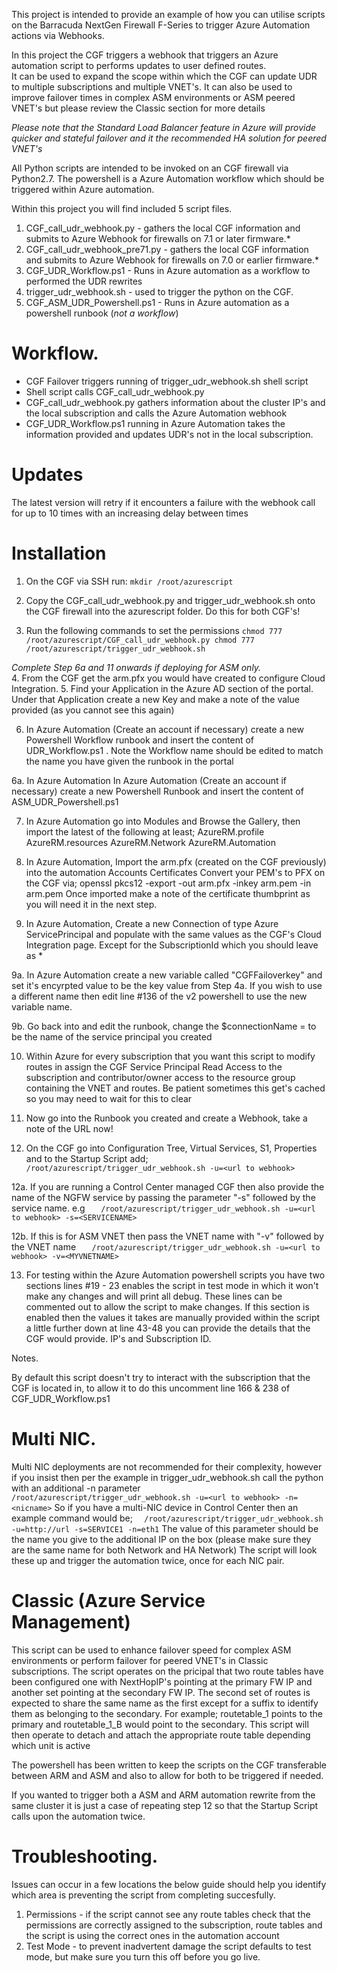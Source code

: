 This project is intended to provide an example of how you can utilise scripts on the Barracuda NextGen Firewall F-Series to trigger Azure
Automation actions via Webhooks. 

In this project the CGF triggers a webhook that triggers an Azure automation script to performs updates to user defined routes.  
It can be used to expand the scope within which the CGF can update UDR to multiple subscriptions and multiple VNET's. It can also be used to improve failover times in complex ASM environments or ASM peered VNET's but please review the Classic section for more details

*Please note that the Standard Load Balancer feature in Azure will provide quicker and stateful failover and it the recommended HA solution for peered VNET's*

All Python scripts are intended to be invoked on an CGF firewall via Python2.7. 
The powershell is a Azure Automation workflow which should be triggered within Azure automation.

Within this project you will find included 5 script files. 

1. CGF_call_udr_webhook.py - gathers the local CGF information and submits to Azure Webhook for firewalls on 7.1 or later firmware.*
1. CGF_call_udr_webhook_pre71.py - gathers the local CGF information and submits to Azure Webhook for firewalls on 7.0 or earlier firmware.*
2. CGF_UDR_Workflow.ps1  - Runs in Azure automation as a workflow to performed the UDR rewrites
3. trigger_udr_webhook.sh - used to trigger the python on the CGF.
4. CGF_ASM_UDR_Powershell.ps1 - Runs in Azure automation as a powershell runbook (*not a workflow*)

# Workflow.

- CGF Failover triggers running of trigger_udr_webhook.sh shell script
- Shell script calls CGF_call_udr_webhook.py 
- CGF_call_udr_webhook.py  gathers information about the cluster IP's and the local subscription and calls the Azure Automation webhook
- CGF_UDR_Workflow.ps1 running in Azure Automation takes the information provided and updates UDR's not in the local subscription.

# Updates
The latest version will retry if it encounters a failure with the webhook call for up to 10 times with an increasing delay between times


# Installation

1. On the CGF via SSH run: 
	`
	mkdir /root/azurescript
	`

2. Copy the CGF_call_udr_webhook.py and trigger_udr_webhook.sh onto the CGF firewall into the azurescript folder. Do this for both CGF's!

3. Run the following commands to set the permissions
	`
	chmod 777 /root/azurescript/CGF_call_udr_webhook.py
	chmod 777 /root/azurescript/trigger_udr_webhook.sh
	`

*Complete Step 6a and 11 onwards if deploying for ASM only.*	
4. From the CGF get the arm.pfx you would have created to configure Cloud Integration. 
5. Find your Application in the Azure AD section of the portal. Under that Application create a new Key and make a note of the value provided (as you cannot see this again)

6. In Azure Automation (Create an account if necessary) create a new Powershell Workflow runbook and insert the content of UDR_Workflow.ps1 . Note the Workflow name should be edited to match the name you have given the runbook in the portal

6a. In Azure Automation In Azure Automation (Create an account if necessary) create a new Powershell Runbook and insert the content of ASM_UDR_Powershell.ps1

7. In Azure Automation go into Modules and Browse the Gallery, then import the latest of the following at least;
		AzureRM.profile
		AzureRM.resources
		AzureRM.Network
		AzureRM.Automation
8. In Azure Automation, Import the arm.pfx (created on the CGF previously) into the automation Accounts Certificates
	Convert your PEM's to PFX on the CGF via;
	openssl pkcs12 -export -out arm.pfx -inkey arm.pem -in arm.pem 
Once imported make a note of the certificate thumbprint as you will need it in the next step. 

9. In Azure Automation, Create a new Connection of type Azure ServicePrincipal and populate with the same values as the CGF's Cloud Integration page. Except
for the SubscriptionId which you should leave as *

9a. In Azure Automation create a new variable called "CGFFailoverkey" and set it's encyrpted value to be the key value from Step 4a.
If you wish to use a different name then edit line #136 of the v2 powershell to use the new variable name.

9b. Go back into and edit the runbook, change the $connectionName = to be the name of the service principal you created

10. Within Azure for every subscription that you want this script to modify routes in assign the CGF Service Principal Read Access to the subscription and
 contributor/owner access to the resource group containing the VNET and routes. Be patient sometimes this get's cached so you may need to wait for this to clear

11. Now go into the Runbook you created and create a Webhook, take a note of the URL now!

12. On the CGF go into Configuration Tree, Virtual Services, S1, Properties and to the Startup Script add;
	`	/root/azurescript/trigger_udr_webhook.sh -u=<url to webhook> `

12a. If you are running a Control Center managed CGF then also provide the name of the NGFW service by passing the parameter "-s" followed by the service name. e.g 
`	/root/azurescript/trigger_udr_webhook.sh -u=<url to webhook> -s=<SERVICENAME>`

12b. If this is for ASM VNET then pass the VNET name with "-v" followed by the VNET name
`	/root/azurescript/trigger_udr_webhook.sh -u=<url to webhook> -v=<MYVNETNAME>`

 
13. For testing within the Azure Automation powershell scripts you have two sections lines #19 - 23 enables the script in test mode in which it won't make any changes and will print all debug.
These lines can be commented out to allow the script to make changes. If this section is enabled then the values it takes are manually provided within the script a little further down at line 
43-48 you can provide the details that the CGF would provide. IP's and Subscription ID.  
		

Notes. 

By default this script doesn't try to interact with the subscription that the CGF is located in, to allow it to do this uncomment line 166 & 238 of CGF_UDR_Workflow.ps1

# Multi NIC.

Multi NIC deployments are not recommended for their complexity, however if you insist then per the example in trigger_udr_webhook.sh call the python with an additional -n parameter
`	/root/azurescript/trigger_udr_webhook.sh -u=<url to webhook> -n=<nicname>`
So if you have a multi-NIC device in Control Center then an example command would be;
`	/root/azurescript/trigger_udr_webhook.sh -u=http://url -s=SERVICE1 -n=eth1 `
The value of this parameter should be the name you give to the additional IP on the box (please make sure they are the same name for both Network and HA Network)
The script will look these up and trigger the automation twice, once for each NIC pair. 

# Classic (Azure Service Management)
This script can be used to enhance failover speed for complex ASM environments or perform failover for peered VNET's in Classic subscriptions. The script operates on the pricipal that two route tables have been configured
one with NextHopIP's pointing at the primary FW IP and another set pointing at the secondary FW IP. The second set of routes is expected to share the same name as the first except for a suffix to identify them as belonging to the secondary.
For example;
routetable_1 points to the primary and routetable_1_B would point to the secondary. This script will then operate to detach and attach the appropriate route table depending which unit is active

The powershell has been written to keep the scripts on the CGF transferable between ARM and ASM and also to allow for both to be triggered if needed. 

If you wanted to trigger both a ASM and ARM automation rewrite from the same cluster it is just a case of repeating step 12 so that the Startup Script calls upon the automation twice.


# Troubleshooting.
Issues can occur in a few locations the below guide should help you identify which area is preventing the script from completing succesfully. 

1. Permissions - if the script cannot see any route tables check that the permissions are correctly assigned to the subscription, route tables and the script is using the correct ones in the automation account
2. Test Mode - to prevent inadvertent damage the script defaults to test mode, but make sure you turn this off before you go live.
